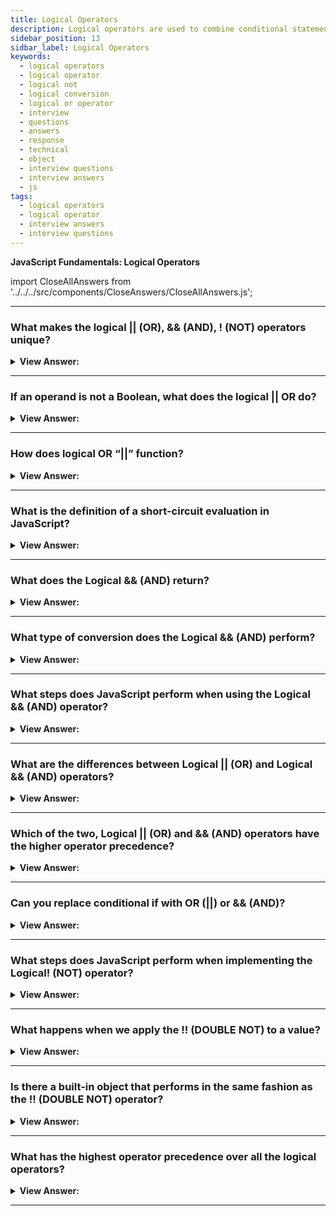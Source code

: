 ```yaml
---
title: Logical Operators
description: Logical operators are used to combine conditional statements. Logical operators can be applied to values of any type; they are not limited to a Boolean type.
sidebar_position: 13
sidbar_label: Logical Operators
keywords:
  - logical operators
  - logical operator
  - logical not
  - logical conversion
  - logical or operator
  - interview
  - questions
  - answers
  - response
  - technical
  - object
  - interview questions
  - interview answers
  - js
tags:
  - logical operators
  - logical operator
  - interview answers
  - interview questions
---
```


<head>
  <title>Logical Operators | JavaScript Frontend Interview Answers</title>
</head>

**JavaScript Fundamentals: Logical Operators**

import CloseAllAnswers from '../../../src/components/CloseAnswers/CloseAllAnswers.js';

<CloseAllAnswers />

---

### What makes the logical || (OR), && (AND), ! (NOT) operators unique?

<details>
  <summary><strong>View Answer:</strong></summary>
  <div>
  <div><strong>Interview Response:</strong> You can apply logical operators to values of any type; logical operators are not limited to a Boolean type.</div>
  </div>
</details>

---

### If an operand is not a Boolean, what does the logical || OR do?

<details>
  <summary><strong>View Answer:</strong></summary>
  <div>
  <div><strong>Interview Response:</strong> If an operand is not a Boolean, it converts to a Boolean for the evaluation. For instance, the number 1 gets treated as true, and the number 0 is false.</div><br />
  <div><strong className="codeExample">Code Example:</strong><br /><br />

  <div></div>

```js
/* Logical OR returns the first truthy value,
 *  or the last value if there are none
 */

console.log('1' || '0'); // returns 1

console.log(1 || 0); // returns 1

console.log(0 || 0); // returns 0
```

  </div>
  </div>
</details>

---

### How does logical OR “||” function?

<details>
  <summary><strong>View Answer:</strong></summary>
  <div>
  <div><strong>Interview Response:</strong> The OR || operator does the following:<br /><br />
  <ol>
    <li>Operands evaluate from left to right.</li>
    <li>Converts each operand to a Boolean value, and if the result is true, the program terminates and returns the operand's original value.</li>
    <li>Returns the final operand if all operands get evaluated (i.e., all were false).</li>
  </ol>

</div><br />
  <div><strong className="codeExample">Code Example:</strong><br /><br />

  <div></div>

```js
alert(1 || 0); // 1 (1 is truthy)

alert(null || 1); // 1 (1 is the first truthy value)
alert(null || 0 || 1); // 1 (the first truthy value)

alert(undefined || null || 0); // 0 (all falsy, returns the last value)
```

:::note
Logical OR “||” finds the first truthy value or the last value if there are none.
:::

  </div>
  </div>
</details>

---

### What is the definition of a short-circuit evaluation in JavaScript?

<details>
  <summary><strong>View Answer:</strong></summary>
  <div>
  <div><strong>Interview Response:</strong> When JavaScript evaluates an OR expression, JavaScript short-circuits by not proceeding to the second operand if the first operand is true.</div><br />
  <div><strong className="codeExample">Code Example:</strong><br /><br />

  <div></div>

```js
true || alert('not printed');
false || alert('printed');
```

  </div>
  </div>
</details>

---

### What does the Logical && (AND) return?

<details>
  <summary><strong>View Answer:</strong></summary>
  <div>
  <div><strong>Interview Response:</strong> Logical && (AND) returns true if both operands are truthy and false otherwise.</div><br />
  <div><strong className="codeExample">Code Example:</strong><br /><br />

  <div></div>

```js
alert(true && true); // true
alert(false && true); // false
alert(true && false); // false
alert(false && false); // false
```

  </div>
  </div>
</details>

---

### What type of conversion does the Logical && (AND) perform?

<details>
  <summary><strong>View Answer:</strong></summary>
  <div>
  <div><strong>Interview Response:</strong> Logical && (AND) converts all operands to Boolean values, true or false.</div>
  </div>
</details>

---

### What steps does JavaScript perform when using the Logical && (AND) operator?

<details>
  <summary><strong>View Answer:</strong></summary>
  <div>
  <div><strong>Interview Response:</strong> The AND && operator performs the following functions:<br /><br />
  <ol>
    <li>Operands evaluate from left to right.</li>
    <li>Converts each operand to a Boolean value, and if the result is false, the program terminates and returns the operand's original value.</li>
    <li>It returns the final operand if all operands get evaluated (i.e., all were true).</li>
  </ol>
</div><br />
  <div><strong className="codeExample">Code Example:</strong><br /><br />

  <div></div>

```js
// if the first operand is truthy,
// AND returns the second operand:
alert(1 && 0); // 0
alert(1 && 5); // 5

// if the first operand is falsie,
// AND returns it. The second operand is ignored
alert(null && 5); // null
alert(0 && 'no matter what'); // 0
```

  </div>
  </div>
</details>

---

### What are the differences between Logical || (OR) and Logical && (AND) operators?

<details>
  <summary><strong>View Answer:</strong></summary>
  <div>
  <div><strong>Interview Response:</strong> The difference is that AND returns the first falsie value while OR returns the first truthy.</div>
  </div>
</details>

---

### Which of the two, Logical || (OR) and && (AND) operators have the higher operator precedence?

<details>
  <summary><strong>View Answer:</strong></summary>
  <div>
  <div><strong>Interview Response:</strong> The AND operator has higher precedence than the OR operator.</div><br />
  <div><strong>Technical Response:</strong> The precedence of the AND && operator is greater than that of the OR || operator. As a result, the code a && b || c && d is effectively the same as if the && expressions were enclosed in parentheses: (a && b) || (c && d).
  </div>
  </div>
</details>

---

### Can you replace conditional if with OR (||) or && (AND)?

<details>
  <summary><strong>View Answer:</strong></summary>
  <div>
  <div><strong>Interview Response:</strong> Technically, Yes, but it is not recommended because it reduces readability.</div><br />
  <div><strong>Technical Response:</strong> Technically, we can do it, which goes against recommendations. Although the variant with && appears shorter, an if statement is more prominent and tends to be more readable.
  </div><br />
  <div><strong className="codeExample">Code Example:</strong><br /><br />

  <div></div>

```js
let x = 1;

x > 0 && alert('Greater than zero!');

// the if example is cleaner and obvious

let x = 1;

if (x > 0) alert('Greater than zero!');
```

  </div>
  </div>
</details>

---

### What steps does JavaScript perform when implementing the Logical! (NOT) operator?

<details>
  <summary><strong>View Answer:</strong></summary>
  <div>
  <div><strong>Interview Response:</strong> The operator accepts a single argument, converts it to a Boolean, and returns the inverse value.</div><br />
  <div><strong>Technical Response:</strong> The operator accepts a single argument and does the following:<br /><br />
  <ol>
    <li>Converts the operand to a Boolean type: true/false.</li>
    <li>Returns the inverse value.</li>
  </ol>
  </div><br />
  <div><strong className="codeExample">Code Example:</strong><br /><br />

  <div></div>

```js
alert(!true); // false
alert(!0); // true
```

  </div>
  </div>
</details>

---

### What happens when we apply the !! (DOUBLE NOT) to a value?

<details>
  <summary><strong>View Answer:</strong></summary>
  <div>
  <div><strong>Interview Response:</strong> The value is inverted twice, returning it to its original Boolean value.</div><br />
  <div><strong>Technical Response:</strong> The first NOT changes the value to Boolean and returns the inverse, whereas the second NOT reverses the process. Finally, we have a simple Value-to-Boolean translation (Boolean conversion).
  </div><br />
  <div><strong className="codeExample">Code Example:</strong><br /><br />

  <div></div>

```js
alert(!!'non-empty string'); // true
alert(!!null); // false
```

  </div>
  </div>
</details>

---

### Is there a built-in object that performs in the same fashion as the !! (DOUBLE NOT) operator?

<details>
  <summary><strong>View Answer:</strong></summary>
  <div>
  <div><strong>Interview Response:</strong> The Boolean object produces the same result as the double not.</div><br />
  <div><strong>Technical Response:</strong> The built-in Boolean object performs this in the same fashion as the !! (DOUBLE NOT) operator.
  </div><br />
  <div><strong className="codeExample">Code Example:</strong><br /><br />

  <div></div>

```js
alert(!!'non-empty string'); // true
alert(!!null); // false

// Example of the Boolean method
alert(Boolean('non-empty string')); // true
alert(Boolean(null)); // false
```

  </div>
  </div>
</details>

---

### What has the highest operator precedence over all the logical operators?

<details>
  <summary><strong>View Answer:</strong></summary>
  <div>
  <div><strong>Interview Response:</strong> Logical NOT is the highest of all logical operators. It always executes first.</div><br />
  <div><strong>Technical Response:</strong> The precedence of NOT ! is the highest of all logical operators, so it always executes first, before && (AND) or || (OR).
  </div>
  </div>
</details>

---

